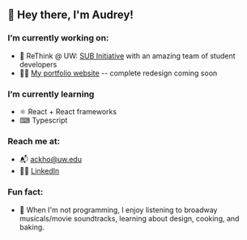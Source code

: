 ## 👋 Hey there, I'm Audrey!

### I’m currently working on:
- 🌱 ReThink @ UW: [SUB Initiative](https://www.subinitiative.com/) with an amazing team of student developers
- 👩‍💻 [My portfolio website](http://audrey-kho.github.io/) -- complete redesign coming soon

### I’m currently learning
- ⚛ React + React frameworks
- ⌨ Typescript

### Reach me at:
- 📬 [ackho@uw.edu](mailto:ackho@uw.edu)
- 👩‍🎓 [LinkedIn](https://www.linkedin.com/in/audrey-kho/)

### Fun fact:
- 🍞 When I'm not programming, I enjoy listening to broadway musicals/movie soundtracks, learning about design, cooking, and baking.
